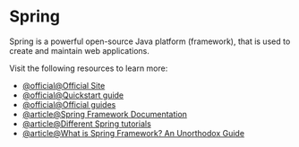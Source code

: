 # Spring

Spring is a powerful open-source Java platform (framework), that is used to create and maintain web applications.

Visit the following resources to learn more:

- [@official@Official Site](https://spring.io/)
- [@official@Quickstart guide](https://spring.io/quickstart)
- [@official@Official guides](https://spring.io/guides)
- [@article@Spring Framework Documentation](https://docs.spring.io/spring-framework/docs/current/reference/html/)
- [@article@Different Spring tutorials](https://www.baeldung.com/spring-boot)
- [@article@What is Spring Framework? An Unorthodox Guide](https://www.marcobehler.com/guides/spring-framework)
